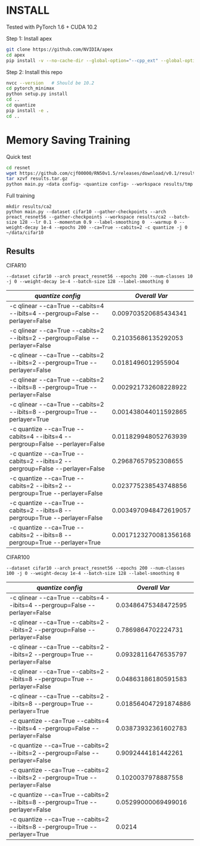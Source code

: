 INSTALL
====
Tested with PyTorch 1.6 + CUDA 10.2

Step 1: Install apex
```bash
git clone https://github.com/NVIDIA/apex
cd apex
pip install -v --no-cache-dir --global-option="--cpp_ext" --global-option="--cuda_ext" ./
```

Step 2: Install this repo
```bash
nvcc --version   # Should be 10.2
cd pytorch_minimax
python setup.py install
cd ..
cd quantize
pip install -e .
cd ..
```

Memory Saving Training
====

Quick test
```bash
cd resnet
wget https://github.com/cjf00000/RN50v1.5/releases/download/v0.1/results.tar.gz
tar xzvf results.tar.gz
python main.py <data config> <quantize config> --workspace results/tmp --evaluate --training-only --resume results/exact_seed0/checkpoint-10.pth.tar --resume2 results/exact_seed0/checkpoint-10.pth.tar  ~/data/cifar100 
```

Full training
```
mkdir results/ca2
python main.py --dataset cifar10 --gather-checkpoints --arch preact_resnet56 --gather-checkpoints --workspace results/ca2 --batch-size 128 --lr 0.1 --momentum 0.9 --label-smoothing 0  --warmup 0 --weight-decay 1e-4 --epochs 200 --ca=True --cabits=2 -c quantize -j 0  ~/data/cifar10
```

Results
----

CIFAR10

```--dataset cifar10 --arch preact_resnet56 --epochs 200 --num-classes 10 -j 0 --weight-decay 1e-4 --batch-size 128 --label-smoothing 0```

| *quantize config* | *Overall Var* |
|--------|----------|
| -c qlinear --ca=True --cabits=4 --ibits=4 --pergroup=False --perlayer=False | 0.009703520685434341 |
| -c qlinear --ca=True --cabits=2 --ibits=2 --pergroup=False --perlayer=False | 0.21035686135292053 |
| -c qlinear --ca=True --cabits=2 --ibits=2 --pergroup=True --perlayer=False | 0.0181496012955904 |
| -c qlinear --ca=True --cabits=2 --ibits=8 --pergroup=True --perlayer=False | 0.002921732608228922 |
| -c qlinear --ca=True --cabits=2 --ibits=8 --pergroup=True --perlayer=True | 0.001438044011592865 |
| -c quantize --ca=True --cabits=4 --ibits=4 --pergroup=False --perlayer=False | 0.011829948052763939 |
| -c quantize --ca=True --cabits=2 --ibits=2 --pergroup=False --perlayer=False | 0.29687657952308655 |
| -c quantize --ca=True --cabits=2 --ibits=2 --pergroup=True --perlayer=False | 0.023775238543748856 |
| -c quantize --ca=True --cabits=2 --ibits=8 --pergroup=True --perlayer=False | 0.0034970948472619057 |  
| -c quantize --ca=True --cabits=2 --ibits=8 --pergroup=True --perlayer=True | 0.0017123270081356168 | 

CIFAR100

```--dataset cifar10 --arch preact_resnet56 --epochs 200 --num-classes 100 -j 0 --weight-decay 1e-4 --batch-size 128 --label-smoothing 0```

| *quantize config* | *Overall Var* |
|--------|----------|
| -c qlinear --ca=True --cabits=4 --ibits=4 --pergroup=False --perlayer=False | 0.03486475348472595 |
| -c qlinear --ca=True --cabits=2 --ibits=2 --pergroup=False --perlayer=False | 0.7869864702224731 |
| -c qlinear --ca=True --cabits=2 --ibits=2 --pergroup=True --perlayer=False | 0.09328116476535797 |
| -c qlinear --ca=True --cabits=2 --ibits=8 --pergroup=True --perlayer=False | 0.04863186180591583 |
| -c qlinear --ca=True --cabits=2 --ibits=8 --pergroup=True --perlayer=True | 0.018564047291874886 |
| -c quantize --ca=True --cabits=4 --ibits=4 --pergroup=False --perlayer=False | 0.03873932361602783 |
| -c quantize --ca=True --cabits=2 --ibits=2 --pergroup=False --perlayer=False | 0.9092444181442261 |
| -c quantize --ca=True --cabits=2 --ibits=2 --pergroup=True --perlayer=False | 0.1020037978887558 |
| -c quantize --ca=True --cabits=2 --ibits=8 --pergroup=True --perlayer=False | 0.05299000069499016 |  
| -c quantize --ca=True --cabits=2 --ibits=8 --pergroup=True --perlayer=True | 0.0214 | 